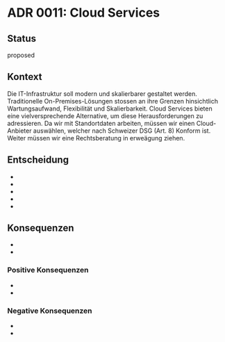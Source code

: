 # ADR 0011: Cloud Services

## Status

proposed

## Kontext

Die IT-Infrastruktur soll modern und skalierbarer gestaltet werden. Traditionelle On-Premises-Lösungen stossen an ihre Grenzen hinsichtlich Wartungsaufwand, Flexibilität und Skalierbarkeit. Cloud Services bieten eine vielversprechende Alternative, um diese Herausforderungen zu adressieren. Da wir mit Standortdaten arbeiten, müssen wir einen Cloud-Anbieter auswählen, welcher nach Schweizer DSG (Art. 8) Konform ist. Weiter müssen wir eine Rechtsberatung in erweägung ziehen.

## Entscheidung
-
-
-
-
-
## Konsequenzen
- 
-


### Positive Konsequenzen
- 
-

### Negative Konsequenzen
-
-

